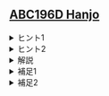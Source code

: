 <!--
author: HARADA Kento
-->
## [ABC196D Hanjo](https://atcoder.jp/contests/abc196/tasks/abc196_d)

<details><summary> ヒント1 </summary>

サンプルを見ると、答えはそこまで大きくならないのでは？という予想が出来ます。

</details>

<details><summary> ヒント2 </summary>

再帰関数を用いた全探索ができます。

</details>

<details><summary> 解説 </summary>

数え上げの問題では、最後のサンプルが最大ケースになっている場合があります。そのような場合は、そのサンプルの出力例の大きさを確認しましょう。もし小さければ、それを利用した解法があるかもしれません。

今回の問題では最大ケースであるかは分かりませんが、答えがある程度大きくなりそうなサンプルがサンプル3に置いてあります。この値が小さいことから、全探索が可能ではないか？と疑いましょう。

上記のような予想を踏まえて、答えの上界を見積もります。タイルを配置し終えた後、各マスは
- 縦に置いた長方形のタイルに含まれる
- 横に置いた長方形のタイルに含まれる
- 正方形のタイルに含まれる  

のいずれかになります。最大 $16$ 個のマスについて、$3$ 通りの状態があるので、答えは $3^{16}$ 通り以下になります。これは十分小さいので、どのような配置方法があるかを全探索することで、この問題を解くことができます。再帰関数を用いた実装がおすすめです。詳しくは実装例をご覧ください。

[実装例(C++)](https://atcoder.jp/contests/abc196/submissions/54709846)  
[実装例(Python)](https://atcoder.jp/contests/abc196/submissions/54709874)

</details>

<details><summary> 補足1 </summary>
実は、2021年のICPC模擬国内予選で似た問題が出題されています。余力のある方は解いてみましょう。

[問題リンク](https://onlinejudge.u-aizu.ac.jp/services/ice/?problemId=3248)

</details>

<details><summary> 補足2 </summary>
ABC-Fにこの問題の強化版が出題されたことがあります。余力のある方は解いてみましょう。

[問題リンク](https://atcoder.jp/contests/abc204/tasks/abc204_f)

</details>
